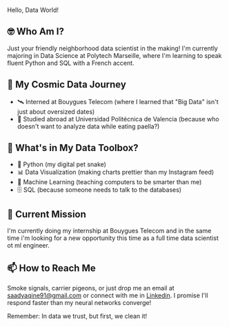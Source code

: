 Hello, Data World!

## 🤓 Who Am I?
Just your friendly neighborhood data scientist in the making! I'm currently majoring in Data Science at Polytech Marseille, where I'm learning to speak fluent Python and SQL with a French accent.

## 🚀 My Cosmic Data Journey
- 🛰️ Interned at Bouygues Telecom (where I learned that "Big Data" isn't just about oversized dates)
- 🥘 Studied abroad at Universidad Politécnica de Valencia (because who doesn't want to analyze data while eating paella?)

## 💼 What's in My Data Toolbox?
- 🐍 Python (my digital pet snake)
- 📊 Data Visualization (making charts prettier than my Instagram feed)
- 🤖 Machine Learning (teaching computers to be smarter than me)
- 🗄️ SQL (because someone needs to talk to the databases)

## 🎯 Current Mission
I'm currently doing my internship at Bouygues Telecom and in the same time i'm looking for a new opportunity this time as a full time data scientist ot ml engineer.

## 📫 How to Reach Me
Smoke signals, carrier pigeons, or just drop me an email at saadyaqine91@gmail.com or connect with me in [Linkedin](https://www.linkedin.com/in/saad-yaqine-9461b2216/). I promise I'll respond faster than my neural networks converge!

Remember: In data we trust, but first, we clean it!
<!---
saadyaq/saadyaq is a ✨ special ✨ repository because its `README.md` (this file) appears on your GitHub profile.
You can click the Preview link to take a look at your changes.
--->
